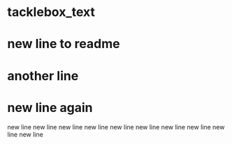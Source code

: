 # tacklebox_text
# new line to readme
# another line
# new line again
new line
new line
new line
new line
new line
new line
new line
new line
new line
new line
